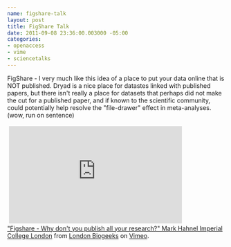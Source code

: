 ```yaml
--- 
name: figshare-talk
layout: post
title: FigShare Talk
date: 2011-09-08 23:36:00.003000 -05:00
categories: 
- openaccess
- vime
- sciencetalks
---
```

FigShare - I very much like this idea of a place to put your data online that is NOT published. Dryad is a nice place for datastes linked with published papers, but there isn't really a place for datasets that perhaps did not make the cut for a published paper, and if known to the scientific community, could potentially help resolve the "file-drawer" effect in meta-analyses. (wow, run on sentence)<br /><br />&nbsp;<iframe frameborder="0" height="225" src="http://player.vimeo.com/video/26416313?title=0&amp;byline=0&amp;portrait=0" width="400"></iframe><br /><a href="http://vimeo.com/26416313">"Figshare - Why don't you publish all your research?" Mark Hahnel Imperial College London</a> from <a href="http://vimeo.com/biogeeks">London Biogeeks</a> on <a href="http://vimeo.com/">Vimeo</a>.
